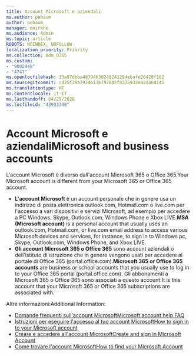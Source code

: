 ```yaml
---
title: Account Microsoft e aziendali
ms.author: pebaum
author: pebaum
manager: mnirkhe
ms.audience: Admin
ms.topic: article
ROBOTS: NOINDEX, NOFOLLOW
localization_priority: Priority
ms.collection: Adm_O365
ms.custom:
- "9002448"
- "4747"
ms.openlocfilehash: 13a97dbba48794630248241284ebafe26428f162
ms.sourcegitcommit: cd25f39a7924b13e797845f4275932ea2da64141
ms.translationtype: HT
ms.contentlocale: it-IT
ms.lasthandoff: 04/29/2020
ms.locfileid: "43933348"
---
```

# <a name="microsoft-and-business-accounts"></a><span data-ttu-id="7314a-102">Account Microsoft e aziendali</span><span class="sxs-lookup"><span data-stu-id="7314a-102">Microsoft and business accounts</span></span>

<span data-ttu-id="7314a-103">L'account Microsoft è diverso dall'account Microsoft 365 o Office 365.</span><span class="sxs-lookup"><span data-stu-id="7314a-103">Your Microsoft account is different from your Microsoft 365 or Office 365 account.</span></span>

- <span data-ttu-id="7314a-104">**L'account Microsoft** è un account personale che in genere usa un indirizzo di posta elettronica outlook.com, Hotmail.com o live.com per l'accesso a vari dispositivi e servizi Microsoft, ad esempio per accedere a PC Windows, Skype, Outlook.com, Windows Phone e Xbox LIVE.</span><span class="sxs-lookup"><span data-stu-id="7314a-104">**MSA (Microsoft account)** is a personal account that usually uses an outlook.com, Hotmail.com, or live.com email address to access various Microsoft devices and services, for instance, to sign in to Windows pc, Skype, Outlook.com, Windows Phone, and Xbox LIVE.</span></span>
- <span data-ttu-id="7314a-105">**Gli account Microsoft 365 o Office 365** sono account aziendali o dell'istituto di istruzione che in genere vengono usati per accedere al portale di Office 365 (portal.office.com).</span><span class="sxs-lookup"><span data-stu-id="7314a-105">**Microsoft 365 or Office 365 accounts** are business or school accounts that you usually use to log in to your Office 365 portal (portal.office.com).</span></span> <span data-ttu-id="7314a-106">Gli abbonamenti a Microsoft 365 o Office 365 sono associati a questo account.</span><span class="sxs-lookup"><span data-stu-id="7314a-106">It is this account that your Microsoft 365 or Office 365 subscriptions are associated with.</span></span>

<span data-ttu-id="7314a-107">Altre informazioni:</span><span class="sxs-lookup"><span data-stu-id="7314a-107">Additional Information:</span></span>

- [<span data-ttu-id="7314a-108">Domande frequenti sull'account Microsoft</span><span class="sxs-lookup"><span data-stu-id="7314a-108">Microsoft account help FAQ</span></span>](https://support.microsoft.com/hub/4294457/microsoft-account-help) 
- [<span data-ttu-id="7314a-109">Istruzioni per eseguire l'accesso al tuo account Microsoft</span><span class="sxs-lookup"><span data-stu-id="7314a-109">How to sign in to your Microsoft account</span></span>](https://support.microsoft.com/help/4028195/microsoft-account-how-to-sign-in)
- [<span data-ttu-id="7314a-110">Creare e accedere all'account Microsoft</span><span class="sxs-lookup"><span data-stu-id="7314a-110">Create and sign in Microsoft Account</span></span>](https://account.microsoft.com/account)
- [<span data-ttu-id="7314a-111">Come trovare l'account Microsoft</span><span class="sxs-lookup"><span data-stu-id="7314a-111">How to find your Microsoft Account</span></span>](https://support.microsoft.com/help/13811/microsoft-account-how-to-find)
